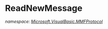 ﻿
# ReadNewMessage
_namespace: [Microsoft.VisualBasic.MMFProtocol](N-Microsoft.VisualBasic.MMFProtocol.md)_






